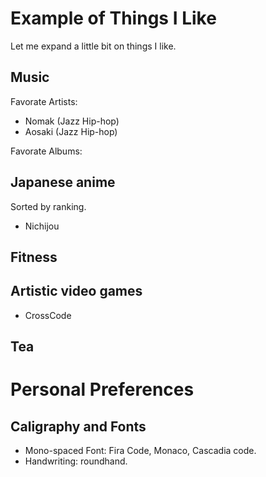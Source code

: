 Example of Things I Like
===

Let me expand a little bit on things I like.

## Music

Favorate Artists:
* Nomak (Jazz Hip-hop)
* Aosaki (Jazz Hip-hop)

Favorate Albums:

## Japanese anime

Sorted by ranking.

* Nichijou

## Fitness

## Artistic video games

* CrossCode

## Tea

# Personal Preferences

## Caligraphy and Fonts

* Mono-spaced Font: Fira Code, Monaco, Cascadia code.
* Handwriting: roundhand.
